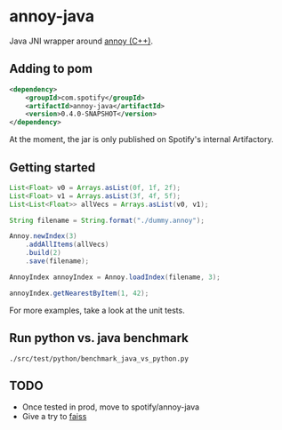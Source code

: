 # annoy-java

Java JNI wrapper around [annoy (C++)](https://github.com/spotify/annoy).

## Adding to pom
```xml
<dependency>
    <groupId>com.spotify</groupId>
    <artifactId>annoy-java</artifactId>
    <version>0.4.0-SNAPSHOT</version>
</dependency>
```
At the moment, the jar is only published on Spotify's internal Artifactory.

## Getting started

```java
List<Float> v0 = Arrays.asList(0f, 1f, 2f);
List<Float> v1 = Arrays.asList(3f, 4f, 5f);
List<List<Float>> allVecs = Arrays.asList(v0, v1);

String filename = String.format("./dummy.annoy");

Annoy.newIndex(3)
    .addAllItems(allVecs)
    .build(2)
    .save(filename);

AnnoyIndex annoyIndex = Annoy.loadIndex(filename, 3);

annoyIndex.getNearestByItem(1, 42);
```
For more examples, take a look at the unit tests.

## Run python vs. java benchmark
```
./src/test/python/benchmark_java_vs_python.py
```

## TODO
* Once tested in prod, move to spotify/annoy-java
* Give a try to [faiss](https://github.com/facebookresearch/faiss)
